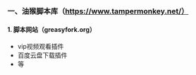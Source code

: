 ### 一、油猴脚本库（https://www.tampermonkey.net/）
#### 1. 脚本网站（greasyfork.org）

- vip视频观看插件
- 百度云盘下载插件
- 等


